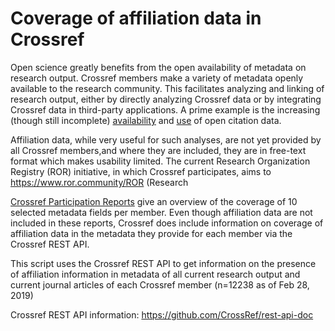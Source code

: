# Coverage of affiliation data in Crossref

Open science greatly benefits from the open availability of metadata on research output. Crossref members make a variety of metadata openly available to the research community. This facilitates analyzing and linking of research output, either by directly analyzing Crossref data or by integrating Crossref data in third-party applications. A prime example is the increasing (though still incomplete) [availability](https://i4oc.org/) and [use](http://opencitations.net/) of open citation data. 

Affiliation data, while very useful for such analyses, are not yet provided by all Crossref members,and where they are included, they are in free-text format which makes usability limited. The current Research Organization Registry (ROR) initiative, in which Crossref participates, aims to  https://www.ror.community/ROR (Research  

[Crossref Participation Reports](https://www.crossref.org/members/prep/) give an overview of the coverage of 10 selected metadata fields per member. Even though affiliation data are not included in these reports, Crossref does include information on coverage of affiliation data in the metadata they provide for each member via the Crossref REST API. 

This script uses the Crossref REST API to get information on the presence of affiliation information 
in metadata of all current research output and  current journal articles of each Crossref member (n=12238 as of Feb 28, 2019) 

Crossref REST API information: https://github.com/CrossRef/rest-api-doc
